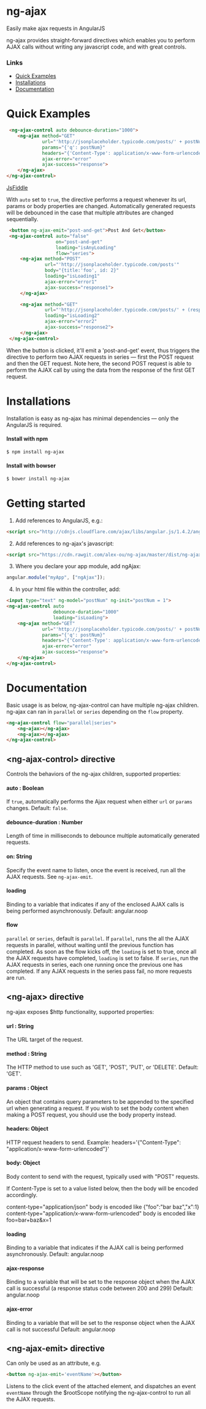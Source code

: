 # ng-ajax
Easily make ajax requests in AngularJS

ng-ajax provides straight-forward directives which enables you to perform AJAX calls without writing any javascript code, and with great controls.

### Links
- [Quick Examples](#quick-examples)
- [Installations](#installations)
- [Documentation](#documentation)

# Quick Examples
```html
 <ng-ajax-control auto debounce-duration="1000">
	<ng-ajax method="GET"
             url="'http://jsonplaceholder.typicode.com/posts/' + postNum"
             params="{'q': postNum}"
             headers="{'Content-Type': application/x-www-form-urlencoded}"
             ajax-error="error"
             ajax-success="response">
    </ng-ajax>
</ng-ajax-control>
```
[JsFiddle](https://jsfiddle.net/alex_ou/dq8oy6rd/3/)

With `auto` set to `true`, the directive performs a request whenever its url, params or body properties are changed. Automatically generated requests will be debounced in the case that multiple attributes are changed sequentially.

```html
 <button ng-ajax-emit="post-and-get">Post And Get</button>
 <ng-ajax-control auto="false"
                  on="post-and-get"
                  loading="isAnyLoading"
                  flow="series">
     <ng-ajax method="POST"
              url="'http://jsonplaceholder.typicode.com/posts'"
              body="{title:'foo', id: 2}"
              loading="isLoading1"
              ajax-error="error1"
              ajax-success="response1">
     </ng-ajax>

     <ng-ajax method="GET"
              url="'http://jsonplaceholder.typicode.com/posts/' + (response1.data.id)"
              loading="isLoading2"
              ajax-error="error2"
              ajax-success="response2">
     </ng-ajax>
 </ng-ajax-control>
```
When the button is clicked, it'll emit a 'post-and-get' event, thus triggers the directive to perform two AJAX requests in series — first the POST request and then the GET request. Note here, the second POST request is able to perform the AJAX call by using the data from the response of the first GET request.

# Installations
Installation is easy as ng-ajax has minimal dependencies — only the AngularJS is required.
#### Install with npm
```sh
$ npm install ng-ajax
```
#### Install with bowser
```sh
$ bower install ng-ajax
```

# Getting started

1. Add references to AngularJS, e.g.:
```html
<script src="http://cdnjs.cloudflare.com/ajax/libs/angular.js/1.4.2/angular.js""></script>
```

2. Add references to ng-ajax's javascript:

```html
<script src="https://cdn.rawgit.com/alex-ou/ng-ajax/master/dist/ng-ajax.min.js"></script>
```

3. Where you declare your app module, add ngAjax:

```js
angular.module("myApp", ["ngAjax"]);
```

4. In your html file within the controller, add:

```html
<input type="text" ng-model="postNum" ng-init="postNum = 1">
<ng-ajax-control auto
                 debounce-duration="1000"
                 loading="isLoading">
    <ng-ajax method="GET"
             url="'http://jsonplaceholder.typicode.com/posts/' + postNum"
             params="{'q': postNum}"
             headers="{'Content-Type': application/x-www-form-urlencoded}"
             ajax-error="error"
             ajax-success="response">
    </ng-ajax>
</ng-ajax-control>
```
# Documentation
Basic usage is as below, ng-ajax-control can have multiple ng-ajax children. ng-ajax can ran in `parallel` or `series` depending on the `flow` property.

```html
<ng-ajax-control flow="parallel|series">
	<ng-ajax></ng-ajax>
	<ng-ajax></ng-ajax>
</ng-ajax-control>
```

## \<ng-ajax-control\> directive
Controls the behaviors of the ng-ajax children, supported properties:
#### auto : Boolean
If `true`, automatically performs the Ajax request when either `url` or `params` changes.
Default: `false`.

#### debounce-duration : Number
Length of time in milliseconds to debounce multiple automatically generated requests.

#### on: String
Specify the event name to listen, once the event is received, run all the AJAX requests. See `ng-ajax-emit`.

#### loading
Binding to a variable that indicates if any of the enclosed AJAX calls is being performed asynchronously.
Default: angular.noop

#### flow
`parallel` or `series`, default is `parallel`.
If `parallel`, runs the all the AJAX requests in parallel, without waiting until the previous function has completed. As soon as the flow kicks off, the `loading` is set to true, once all the AJAX requests have completed, `loading` is set to false.
If `series`, run the AJAX requests in series, each one running once the previous one has completed. If any AJAX requests in the series pass fail, no more requests are run.


## \<ng-ajax\> directive
ng-ajax exposes $http functionality, supported properties:

#### url : String
The URL target of the request.

#### method : String
The HTTP method to use such as 'GET', 'POST', 'PUT', or 'DELETE'.
Default: 'GET'.

#### params : Object
An object that contains query parameters to be appended to the specified url when generating a request. If you wish to set the body content when making a POST request, you should use the body property instead.

#### headers: Object
HTTP request headers to send.
Example: headers='{"Content-Type": "application/x-www-form-urlencoded"}'

#### body: Object
Body content to send with the request, typically used with "POST" requests.

If Content-Type is set to a value listed below, then the body will be encoded accordingly.

content-type="application/json"
body is encoded like {"foo":"bar baz","x":1}
content-type="application/x-www-form-urlencoded"
body is encoded like foo=bar+baz&x=1

#### loading
Binding to a variable that indicates if the AJAX call is being performed asynchronously.
Default: angular.noop

#### ajax-response
Binding to a variable that will be set to the response object when the AJAX call is successful (a response status code between 200 and 299)
Default: angular.noop

#### ajax-error
Binding to a variable that will be set to the response object when the AJAX call is not successful
Default: angular.noop

## \<ng-ajax-emit\> directive
Can only be used as an attribute, e.g.
```html
<button ng-ajax-emit='eventName'></button>
```
Listens to the click event of the attached element, and dispatches an event `eventName` through the $rootScope notifying the ng-ajax-control to run all the AJAX requests.





